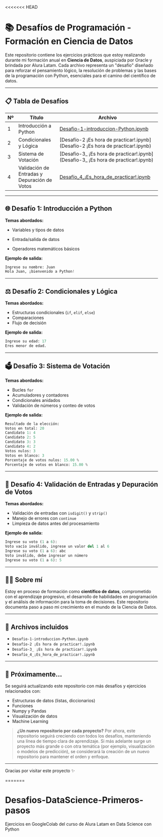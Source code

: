 <<<<<<< HEAD

# 📚 Desafíos de Programación - Formación en Ciencia de Datos

Este repositorio contiene los ejercicios prácticos que estoy realizando durante mi formación anual en **Ciencia de Datos**, auspiciada por Oracle y brindada por Alura Latam. Cada archivo representa un "desafío" diseñado para reforzar el pensamiento lógico, la resolución de problemas y las bases de la programación con Python, esenciales para el camino del científico de datos.

---

## 📋 Tabla de Desafíos

| Nº | Título                                   | Archivo                                                                 |
|----|------------------------------------------|-------------------------------------------------------------------------|
| 1  | Introducción a Python                    | [Desafio-1-introduccion-Python.ipynb](Desafio-1-introduccion-Python.ipynb) |
| 2  | Condicionales y Lógica                   | [Desafío-2 ¡Es hora de practicar!.ipynb](Desafío-2 ¡Es hora de practicar!.ipynb) |
| 3  | Sistema de Votación                      | [Desafio-3_ ¡Es hora de practicar!.ipynb](Desafio-3_ ¡Es hora de practicar!.ipynb) |
| 4  | Validación de Entradas y Depuración de Votos | [Desafío_4_¡Es_hora_de_practicar!.ipynb](Desafío_4_¡Es_hora_de_practicar!.ipynb) |

---

## 🌐 Desafío 1: Introducción a Python

**Temas abordados:**
- Variables y tipos de datos

- Entrada/salida de datos
- Operadores matemáticos básicos

**Ejemplo de salida:**
```python
Ingrese su nombre: Juan
Hola Juan, ¡bienvenido a Python!
```

---

## ⚖️ Desafío 2: Condicionales y Lógica

**Temas abordados:**
- Estructuras condicionales (`if`, `elif`, `else`)
- Comparaciones
- Flujo de decisión

**Ejemplo de salida:**
```python
Ingrese su edad: 17
Eres menor de edad.
```

---

## 🗳️ Desafío 3: Sistema de Votación

**Temas abordados:**
- Bucles `for`
- Acumuladores y contadores
- Condicionales anidados
- Validación de números y conteo de votos

**Ejemplo de salida:**
```python
Resultado de la elección:
Votos en total: 20
Candidato 1: 4
Candidato 2: 5
Candidato 3: 3
Candidato 4: 2
Votos nulos: 3
Votos en blanco: 3
Porcentaje de votos nulos: 15.00 %
Porcentaje de votos en blanco: 15.00 %
```

---

## 🧹 Desafío 4: Validación de Entradas y Depuración de Votos

**Temas abordados:**
- Validación de entradas con `isdigit()` y `strip()`
- Manejo de errores con `continue`
- Limpieza de datos antes del procesamiento

**Ejemplo de salida:**
```python
Ingrese su voto (1 a 6):    
Voto vacío inválido, ingrese un valor del 1 al 6
Ingrese su voto (1 a 6): abc
Voto inválido, debe ingresar un número
Ingrese su voto (1 a 6): 5
```

---

## 🧑‍💻 Sobre mí

Estoy en proceso de formación como **científico de datos**, comprometido con el aprendizaje progresivo, el desarrollo de habilidades en programación y el análisis de información para la toma de decisiones. Este repositorio documenta paso a paso mi crecimiento en el mundo de la Ciencia de Datos.

---

## 📂 Archivos incluidos

- `Desafio-1-introduccion-Python.ipynb`
- `Desafío-2 ¡Es hora de practicar!.ipynb`
- `Desafio-3_ ¡Es hora de practicar!.ipynb`
- `Desafío_4_¡Es_hora_de_practicar!.ipynb`

---

## 🔧 Próximamente...

Se seguirá actualizando este repositorio con más desafíos y ejercicios relacionados con:
- Estructuras de datos (listas, diccionarios)
- Funciones
- Numpy y Pandas
- Visualización de datos
- Machine Learning

> **¿Un nuevo repositorio por cada proyecto?** Por ahora, este repositorio seguirá creciendo con todos los desafíos, manteniendo una línea de tiempo clara de aprendizaje. Si más adelante surge un proyecto más grande o con otra temática (por ejemplo, visualización o modelos de predicción), se considerará la creación de un nuevo repositorio para mantener el orden y enfoque.

---

Gracias por visitar este proyecto ✨

=======
# Desafios-DataScience-Primeros-pasos
Ejercicios en GoogleColab del curso de Alura Latam en Data Science con Python
